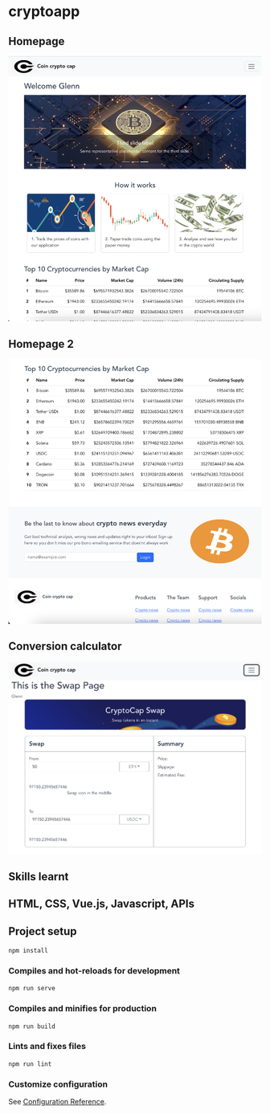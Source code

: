 # cryptoapp
## Homepage
![Sample Image](dis/Screenshot%202023-11-17%20at%203.38.27%20AM.png)
## Homepage 2
![Sample Image](dis/Screenshot%202023-11-17%20at%203.38.43%20AM.png)
## Conversion calculator
![Sample Image](dis/Screenshot%202023-11-17%20at%203.48.40%20AM.png)

## Skills learnt
HTML, CSS, Vue.js, Javascript, APIs 
------------------------------------------------------------------------
## Project setup
```
npm install
```

### Compiles and hot-reloads for development
```
npm run serve
```

### Compiles and minifies for production
```
npm run build
```

### Lints and fixes files
```
npm run lint
```

### Customize configuration
See [Configuration Reference](https://cli.vuejs.org/config/).
